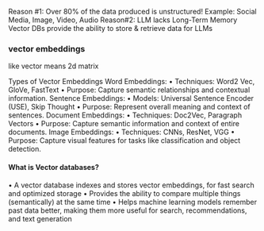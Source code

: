  Reason #1: Over 80% of the data produced is unstructured!
  Example: Social Media, Image, Video, Audio
  Reason#2: LLM lacks Long-Term Memory
  Vector DBs provide the ability to store & retrieve data for LLMs

### vector embeddings
like vector means 2d matrix


Types of Vector Embeddings
Word Embeddings:
• Techniques: Word2 Vec, GloVe, FastText
• Purpose: Capture semantic relationships and contextual information.
Sentence Embeddings:
• Models: Universal Sentence Encoder (USE), Skip Thought
• Purpose: Represent overall meaning and context of sentences.
Document Embeddings:
• Techniques: Doc2Vec, Paragraph Vectors
• Purpose: Capture semantic information and context of entire documents.
Image Embeddings:
• Techniques: CNNs, ResNet, VGG
• Purpose: Capture visual features for tasks like classification and object detection.


#### What is Vector databases?
• A vector database indexes and stores vector embeddings, for fast search and optimized storage
• Provides the ability to compare multiple things (semantically) at the same time
• Helps machine learning models remember past data better, making them more useful for search, recommendations, and text generation
